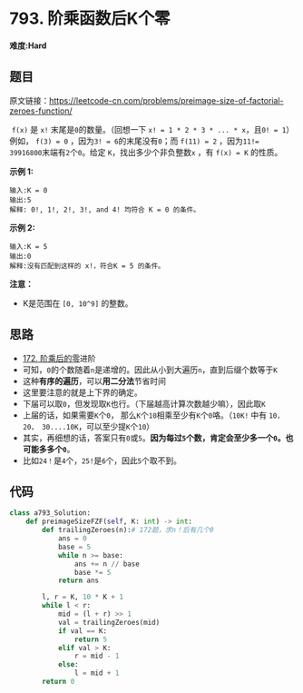 # 793. 阶乘函数后K个零
**难度:Hard**
## 题目
原文链接：https://leetcode-cn.com/problems/preimage-size-of-factorial-zeroes-function/

 `f(x)` 是 `x!` 末尾是`0`的数量。（回想一下 `x! = 1 * 2 * 3 * ... * x`，且`0! = 1`）  
例如， `f(3) = 0` ，因为`3! = 6`的末尾没有`0`；而 `f(11) = 2` ，因为`11!= 39916800`末端有`2`个`0`。给定 `K`，找出多少个非负整数`x` ，有 `f(x) = K` 的性质。

**示例 1:**
```
输入:K = 0
输出:5
解释: 0!, 1!, 2!, 3!, and 4! 均符合 K = 0 的条件。
```
**示例 2:**
```
输入:K = 5
输出:0
解释:没有匹配到这样的 x!，符合K = 5 的条件。
```
**注意：**
* K是范围在 `[0, 10^9]` 的整数。


## 思路
* [172. 阶乘后的零](https://github.com/czzbb/leetcode-python/blob/master/code/0172-%E9%98%B6%E4%B9%98%E5%90%8E%E7%9A%84%E9%9B%B6.md)进阶
* 可知，`0`的个数随着`n`是递增的。因此从小到大遍历`n`，直到后缀个数等于`K`
* 这种**有序的遍历**，可以**用二分法**节省时间
* 这里要注意的就是上下界的确定。
* 下届可以取`0`，但发现取`K`也行。（下届越高计算次数越少嘛），因此取`K`
* 上届的话，如果需要`K`个`0`， 那么`K`个`10`相乘至少有`K`个`0`咯。（`10K!` 中有 `10， 20， 30....10K`，可以至少提`K`个`10`）
* 其实，再细想的话，答案只有`0`或`5`。**因为每过`5`个数，肯定会至少多一个`0`。也可能多多个`0`**。
* 比如`24！`是`4`个，`25!`是`6`个，因此`5`个取不到。

## 代码
```python
class a793_Solution:
    def preimageSizeFZF(self, K: int) -> int:
        def trailingZeroes(n):# 172题，求n！后有几个0
            ans = 0
            base = 5
            while n >= base:
                ans += n // base
                base *= 5
            return ans

        l, r = K, 10 * K + 1
        while l < r:
            mid = (l + r) >> 1
            val = trailingZeroes(mid)
            if val == K:
                return 5
            elif val > K:
                r = mid - 1
            else:
                l = mid + 1
        return 0
```
